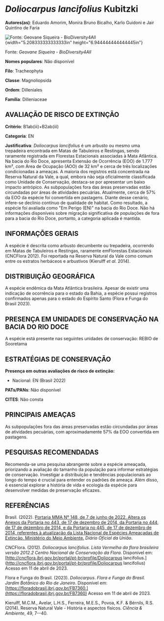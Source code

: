 # *Doliocarpus lancifolius* Kubitzki

**Autores(as)**: Eduardo Amorim, Monira Bruno Bicalho, Karlo Guidoni e Jair Quintino de Faria

![Fonte: Geovane Siqueira - BioDiversity4All](media/rId20.jpg){width="5.208333333333333in" height="6.944444444444445in"}

Fonte: *Geovane Siqueira - BioDiversity4All*

**Nomes populares**: Não disponível

**Filo**: Tracheophyta

**Classe**: Magnoliopsida

**Ordem**: Dilleniales

**Família**: Dilleniaceae

## AVALIAÇÃO DE RISCO DE EXTINÇÃO

**Critério**: B1ab(iii)+B2ab(iii)

**Categoria**: EN

**Justificativa**: *Doliocarpus lancifolius* é um arbusto ou mesmo uma trepadeira encontrada em Matas de Tabuleiros e Restingas, sendo raramente registrada em Florestas Estacionais associadas à Mata Atlântica. Na bacia do Rio Doce, apresenta Extensão de Ocorrência (EOO) de 1.777 km², com Área de Ocupação (AOO) de 32 km² e cerca de três localizações condicionadas a ameaças. A maioria dos registros está concentrada na Reserva Natural da Vale, a qual, embora não seja oficialmente classificada como Unidade de Conservação, destaca-se por apresentar um baixo impacto antrópico. As subpopulações fora das áreas preservadas estão circundadas por áreas de atividades pecuárias.  Atualmente, cerca de 57% da EOO da espécie foi convertida em pastagens.  Diante desse cenário, infere-se declínio contínuo de qualidade de habitat. Como resultado, a espécie foi avaliada como "Em Perigo (EN)" na bacia do Rio Doce. Não há informações disponíveis sobre migração
significativa de populações de fora para a bacia do Rio Doce, portanto, a categoria aplicada é mantida.

## INFORMAÇÕES GERAIS

A espécie é descrita como arbusto decumbente ou trepadeira, ocorrendo em Matas de Tabuleiros e Restingas, raramente emFlorestas Estacionais (CNCFlora 2012). Foi reportada na Reserva Natural da Vale como comum entre os estratos herbáceos e arbustivos (Kierulff *et al.* 2014).

## DISTRIBUIÇÃO GEOGRÁFICA

A espécie endêmica da Mata Atlântica brasileira. Apesar de existir uma indicação de ocorrência para o estado da Bahia, a espécie possui registros confirmados apenas para o estado do Espírito Santo (Flora e Funga do Brasil 2023).

## PRESENÇA EM UNIDADES DE CONSERVAÇÃO NA BACIA DO RIO DOCE

A espécie está presente nas seguintes unidades de conservação: REBIO de Sooretama

## ESTRATÉGIAS DE CONSERVAÇÃO

**Presença em outras avaliações de risco de extinção:**

-   Nacional: EN (Brasil 2022)

**PATs/PANs**: Não disponível

**CITES**: Não consta

## PRINCIPAIS AMEAÇAS

As subpopulações fora das áreas preservadas estão circundadas por áreas de atividades pecuárias, com aproximadamente 57% da EOO convertida em pastagens.

## PESQUISAS RECOMENDADAS

Recomenda-se uma pesquisa abrangente sobre a espécie ameaçada, priorizando a avaliação do tamanho da população para informar estratégias de conservação. Investigar a distribuição e tendências populacionais ao longo do tempo é crucial para entender os padrões de ameaça. Além disso, é essencial explorar a história de vida e ecologia da espécie para desenvolver medidas de preservação eficazes.

## REFERÊNCIAS

Brasil. (2022). [Portaria MMA Nº 148, de 7 de junho de 2022. Altera os Anexos da Portaria no 443, de 17 de dezembro de 2014, da Portaria no 444, de 17 de dezembro de 2014, e da Portaria no 445, de 17 de dezembro de 2014, referentes à atualização da Lista Nacional de Espécies Ameaçadas de Extinção. Ministério do Meio Ambiente.](https://in.gov.br/en/web/dou/-/portaria-mma-n-148-de-7-de-junho-de-2022-406272733) *Diário Oficial da União*.

CNCFlora. (2012). *Doliocarpus lancifolius*. *Lista Vermelha da flora brasileira versão 2012.2 Centro Nacional de Conservação da Flora*.  Disponível em: [http://cncflora.jbrj.gov.br/portal/pt-br/profile/Doliocarpus lancifolius.](http://cncflora.jbrj.gov.br/portal/pt-br/profile/Doliocarpus lancifolius) Acesso em 11 de abril de 2023.

Flora e Funga do Brasil. (2023). *Doliocarpus*. *Flora e Funga do Brasil. Jardim Botânico do Rio de Janeiro*. Disponível em: [https://floradobrasil.jbrj.gov.br/FB7360.](https://floradobrasil.jbrj.gov.br/FB7360) Acesso em 11 de abril de 2023.

Kierulff, M.C.M., Avelar, L.H.S., Ferreira, M.E.S., Povoa, K.F. & Bérnils, R.S. (2014). Reserva Natural Vale - História e aspectos físicos. *Ciência & Ambiente*, 49, 7--40.
